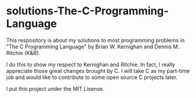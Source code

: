 # solutions-The-C-Programming-Language


This respository is about my solutions to most programming problems
in "The C Programming Language" by Brian W. Kernighan and Dennis M.
 Ritchie (K&R).

I do this to show my respect to Kernighan and Ritchie. In fact, I
really appreciate those great changes brought by C. I will take C
as my part-time job and would like to contribute to some open source
C projects later.

I put this project under the MIT Lisense.
